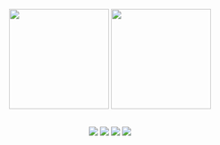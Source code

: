 <p align = "center">
  <img src="https://github-readme-stats.vercel.app/api/top-langs/?username=antonydosreis&layout=compact&langs_count=7&theme=dark&hide_border=true" height=180/>
  <img src="https://github-readme-streak-stats.herokuapp.com?user=antonydosreis&theme=dark&hide_border=true" height=180>
</p>
  
  ##
 
<div align = "center">
  <a href="https://instagram.com/antonydosreis" target="_blank"><img src="https://img.shields.io/badge/-Instagram-%23E4405F?style=for-the-badge&logo=instagram&logoColor=white" target="_blank"></a>
  <a href="https://facebook.com/lucasantonydosreis" target="_blank"><img src="https://img.shields.io/badge/Facebook-1877F2?style=for-the-badge&logo=facebook&logoColor=white" target="_blank"></a>
  <a href="https://www.linkedin.com/in/antony-dos-reis" target="_blank"><img src="https://img.shields.io/badge/-LinkedIn-%230077B5?style=for-the-badge&logo=linkedin&logoColor=white" target="_blank"></a>
  <a href="mailto:lucasantonydosreis@gmail.com"><img src="https://img.shields.io/badge/-Gmail-%23333?style=for-the-badge&logo=gmail" target="_blank"></a>
</div>
